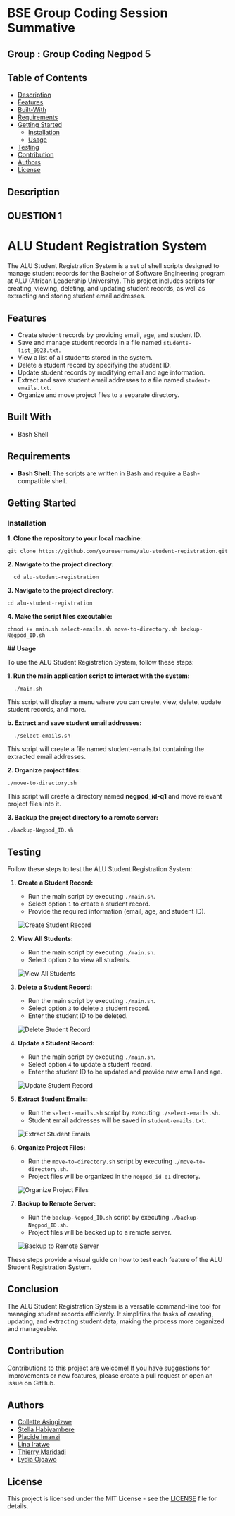 # BSE Group Coding Session Summative
## Group : Group Coding Negpod 5

## Table of Contents

- [Description](#description)
- [Features](#features)
- [Built-With](#built-With)
- [Requirements](#requirements)
- [Getting Started](#getting-started)
  - [Installation](#installation)
  - [Usage](#usage)
- [Testing](#Testing)
- [Contribution](#contribution)
- [Authors](#authors)
- [License](#license)

## Description
## QUESTION 1
# ALU Student Registration System

The ALU Student Registration System is a set of shell scripts designed to manage student records for the Bachelor of Software Engineering program at ALU (African Leadership University). This project includes scripts for creating, viewing, deleting, and updating student records, as well as extracting and storing student email addresses.

## Features

- Create student records by providing email, age, and student ID.
- Save and manage student records in a file named `students-list_0923.txt`.
- View a list of all students stored in the system.
- Delete a student record by specifying the student ID.
- Update student records by modifying email and age information.
- Extract and save student email addresses to a file named `student-emails.txt`.
- Organize and move project files to a separate directory.

## Built With

- Bash Shell

## Requirements

- **Bash Shell**: The scripts are written in Bash and require a Bash-compatible shell.

## Getting Started

### Installation

**1. Clone the repository to your local machine**:

  
    git clone https://github.com/yourusername/alu-student-registration.git



**2. Navigate to the project directory:**


      cd alu-student-registration

 
**3. Navigate to the project directory:**



    cd alu-student-registration


**4. Make the script files executable:**

    chmod +x main.sh select-emails.sh move-to-directory.sh backup-Negpod_ID.sh

**## Usage**

To use the ALU Student Registration System, follow these steps:

**1. Run the main application script to interact with the system:**


      ./main.sh

This script will display a menu where you can create, view, delete, update student records, and more.

**b. Extract and save student email addresses:**
  
  
      ./select-emails.sh

This script will create a file named student-emails.txt containing the extracted email addresses.

**2. Organize project files:**

      
    ./move-to-directory.sh

This script will create a directory named **negpod_id-q1** and move relevant project files into it.

**3. Backup the project directory to a remote server:**

  
    ./backup-Negpod_ID.sh

## Testing

Follow these steps to test the ALU Student Registration System:

1. **Create a Student Record:**

   - Run the main script by executing `./main.sh`.
   - Select option `1` to create a student record.
   - Provide the required information (email, age, and student ID).

   ![Create Student Record](images/create-student.png)

2. **View All Students:**

   - Run the main script by executing `./main.sh`.
   - Select option `2` to view all students.

   ![View All Students](images/view-students.png)

3. **Delete a Student Record:**

   - Run the main script by executing `./main.sh`.
   - Select option `3` to delete a student record.
   - Enter the student ID to be deleted.

   ![Delete Student Record](images/delete-student.png)

4. **Update a Student Record:**

   - Run the main script by executing `./main.sh`.
   - Select option `4` to update a student record.
   - Enter the student ID to be updated and provide new email and age.

   ![Update Student Record](images/update-student.png)

5. **Extract Student Emails:**

   - Run the `select-emails.sh` script by executing `./select-emails.sh`.
   - Student email addresses will be saved in `student-emails.txt`.

   ![Extract Student Emails](images/extract-emails.png)

6. **Organize Project Files:**

   - Run the `move-to-directory.sh` script by executing `./move-to-directory.sh`.
   - Project files will be organized in the `negpod_id-q1` directory.

   ![Organize Project Files](images/organize-files.png)

7. **Backup to Remote Server:**

   - Run the `backup-Negpod_ID.sh` script by executing `./backup-Negpod_ID.sh`.
   - Project files will be backed up to a remote server.

   ![Backup to Remote Server](images/backup-remote.png)

These steps provide a visual guide on how to test each feature of the ALU Student Registration System.


## Conclusion

The ALU Student Registration System is a versatile command-line tool for managing student records efficiently. It simplifies the tasks of creating, updating, and extracting student data, making the process more organized and manageable.

## Contribution

Contributions to this project are welcome! If you have suggestions for improvements or new features, please create a pull request or open an issue on GitHub.

## Authors

- [Collette Asingizwe](https://github.com/collette-asing)
- [Stella Habiyambere](https://github.com/stella-hab)
- [Placide Imanzi](https://github.com/placide-i)
- [Lina Iratwe](https://github.com/lina-iratwe)
- [Thierry Maridadi](https://github.com/thierry-maridadi)
- [Lydia Ojoawo](https://github.com/lydia-ojoawo)

## License

This project is licensed under the MIT License - see the [LICENSE](LICENSE) file for details.
